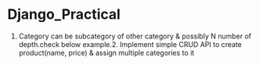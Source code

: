 # Django_Practical
1. Category  can be subcategory of other category &amp; possibly N number of depth.check below example.2. Implement simple CRUD API to create product(name, price) &amp; assign multiple categories to it
